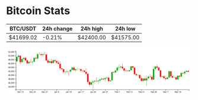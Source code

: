 # Bitcoin Stats

BTC/USDT|24h change|24h high|24h low|
|---|---|---|---|
|$41699.02|-0.21%|$42400.00|$41575.00|

<img src="./chart.svg">
